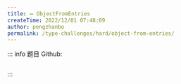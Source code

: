 ```yaml
---
title: ➖ ObjectFromEntries
createTime: 2022/12/01 07:48:09
author: pengzhanbo
permalink: /type-challenges/hard/object-from-entries/
---
```


::: info 题目
Github: []()

```ts
```
:::
